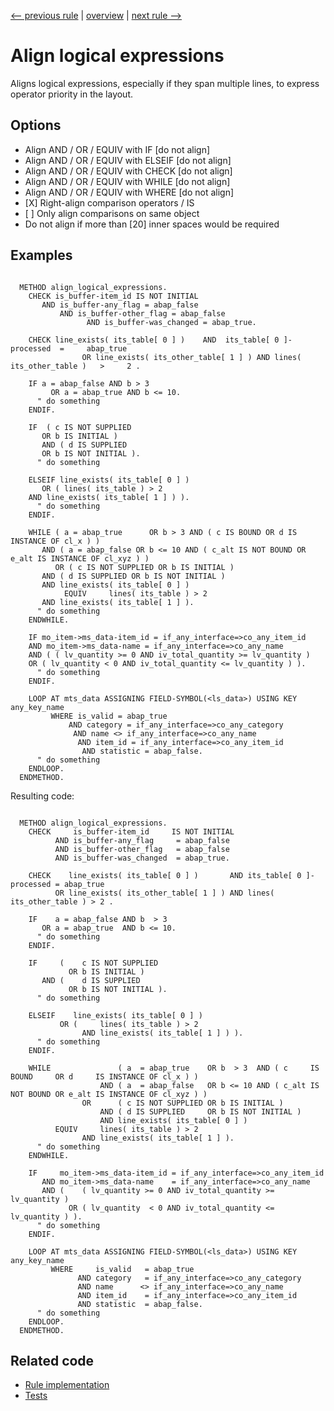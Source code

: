 [<-- previous rule](AlignParametersRule.md) | [overview](../rules.md) | [next rule -->](AlignCondExpressionsRule.md)

# Align logical expressions

Aligns logical expressions, especially if they span multiple lines, to express operator priority in the layout.

## Options

* Align AND / OR / EQUIV with IF \[do not align\]
* Align AND / OR / EQUIV with ELSEIF \[do not align\]
* Align AND / OR / EQUIV with CHECK \[do not align\]
* Align AND / OR / EQUIV with WHILE \[do not align\]
* Align AND / OR / EQUIV with WHERE \[do not align\]
* \[X\] Right-align comparison operators / IS
* \[ \] Only align comparisons on same object
* Do not align if more than \[20\] inner spaces would be required

## Examples


```ABAP

  METHOD align_logical_expressions.
    CHECK is_buffer-item_id IS NOT INITIAL
       AND is_buffer-any_flag = abap_false
           AND is_buffer-other_flag = abap_false
                 AND is_buffer-was_changed = abap_true.

    CHECK line_exists( its_table[ 0 ] )    AND  its_table[ 0 ]-processed  =     abap_true
                OR line_exists( its_other_table[ 1 ] ) AND lines( its_other_table )   >     2 .

    IF a = abap_false AND b > 3 
         OR a = abap_true AND b <= 10.
      " do something
    ENDIF.

    IF  ( c IS NOT SUPPLIED 
       OR b IS INITIAL ) 
       AND ( d IS SUPPLIED 
       OR b IS NOT INITIAL ).
      " do something

    ELSEIF line_exists( its_table[ 0 ] ) 
       OR ( lines( its_table ) > 2
    AND line_exists( its_table[ 1 ] ) ).
      " do something
    ENDIF.

    WHILE ( a = abap_true      OR b > 3 AND ( c IS BOUND OR d IS INSTANCE OF cl_x ) )
       AND ( a = abap_false OR b <= 10 AND ( c_alt IS NOT BOUND OR e_alt IS INSTANCE OF cl_xyz ) )
          OR ( c IS NOT SUPPLIED OR b IS INITIAL )
       AND ( d IS SUPPLIED OR b IS NOT INITIAL )
       AND line_exists( its_table[ 0 ] )
            EQUIV     lines( its_table ) > 2
       AND line_exists( its_table[ 1 ] ).
      " do something
    ENDWHILE.

    IF mo_item->ms_data-item_id = if_any_interface=>co_any_item_id
    AND mo_item->ms_data-name = if_any_interface=>co_any_name
    AND ( ( lv_quantity >= 0 AND iv_total_quantity >= lv_quantity ) 
    OR ( lv_quantity < 0 AND iv_total_quantity <= lv_quantity ) ). 
      " do something
    ENDIF.

    LOOP AT mts_data ASSIGNING FIELD-SYMBOL(<ls_data>) USING KEY any_key_name
         WHERE is_valid = abap_true
             AND category = if_any_interface=>co_any_category
              AND name <> if_any_interface=>co_any_name
               AND item_id = if_any_interface=>co_any_item_id
                AND statistic = abap_false.
      " do something
    ENDLOOP.
  ENDMETHOD.
```

Resulting code:

```ABAP

  METHOD align_logical_expressions.
    CHECK     is_buffer-item_id     IS NOT INITIAL
          AND is_buffer-any_flag     = abap_false
          AND is_buffer-other_flag   = abap_false
          AND is_buffer-was_changed  = abap_true.

    CHECK    line_exists( its_table[ 0 ] )       AND its_table[ 0 ]-processed = abap_true
          OR line_exists( its_other_table[ 1 ] ) AND lines( its_other_table ) > 2 .

    IF    a = abap_false AND b  > 3
       OR a = abap_true  AND b <= 10.
      " do something
    ENDIF.

    IF     (    c IS NOT SUPPLIED
             OR b IS INITIAL )
       AND (    d IS SUPPLIED
             OR b IS NOT INITIAL ).
      " do something

    ELSEIF    line_exists( its_table[ 0 ] )
           OR (     lines( its_table ) > 2
                AND line_exists( its_table[ 1 ] ) ).
      " do something
    ENDIF.

    WHILE               ( a  = abap_true    OR b  > 3  AND ( c     IS BOUND     OR d     IS INSTANCE OF cl_x ) )
                    AND ( a  = abap_false   OR b <= 10 AND ( c_alt IS NOT BOUND OR e_alt IS INSTANCE OF cl_xyz ) )
                OR      ( c IS NOT SUPPLIED OR b IS INITIAL )
                    AND ( d IS SUPPLIED     OR b IS NOT INITIAL )
                    AND line_exists( its_table[ 0 ] )
          EQUIV     lines( its_table ) > 2
                AND line_exists( its_table[ 1 ] ).
      " do something
    ENDWHILE.

    IF     mo_item->ms_data-item_id = if_any_interface=>co_any_item_id
       AND mo_item->ms_data-name    = if_any_interface=>co_any_name
       AND (    ( lv_quantity >= 0 AND iv_total_quantity >= lv_quantity )
             OR ( lv_quantity  < 0 AND iv_total_quantity <= lv_quantity ) ).
      " do something
    ENDIF.

    LOOP AT mts_data ASSIGNING FIELD-SYMBOL(<ls_data>) USING KEY any_key_name
         WHERE     is_valid   = abap_true
               AND category   = if_any_interface=>co_any_category
               AND name      <> if_any_interface=>co_any_name
               AND item_id    = if_any_interface=>co_any_item_id
               AND statistic  = abap_false.
      " do something
    ENDLOOP.
  ENDMETHOD.
```

## Related code

* [Rule implementation](../../com.sap.adt.abapcleaner/src/com/sap/adt/abapcleaner/rules/alignment/AlignLogicalExpressionsRule.java)
* [Tests](../../test/com.sap.adt.abapcleaner.test/src/com/sap/adt/abapcleaner/rules/alignment/AlignLogicalExpressionsTest.java)

